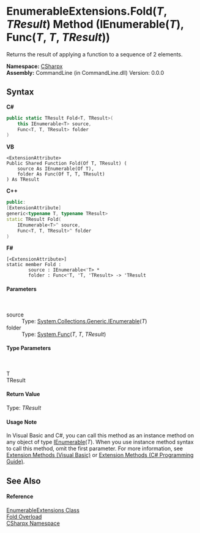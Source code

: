 # EnumerableExtensions.Fold(*T*, *TResult*) Method (IEnumerable(*T*), Func(*T*, *T*, *TResult*))
 

Returns the result of applying a function to a sequence of 2 elements.

**Namespace:**&nbsp;<a href="N_CSharpx">CSharpx</a><br />**Assembly:**&nbsp;CommandLine (in CommandLine.dll) Version: 0.0.0

## Syntax

**C#**<br />
``` C#
public static TResult Fold<T, TResult>(
	this IEnumerable<T> source,
	Func<T, T, TResult> folder
)

```

**VB**<br />
``` VB
<ExtensionAttribute>
Public Shared Function Fold(Of T, TResult) ( 
	source As IEnumerable(Of T),
	folder As Func(Of T, T, TResult)
) As TResult
```

**C++**<br />
``` C++
public:
[ExtensionAttribute]
generic<typename T, typename TResult>
static TResult Fold(
	IEnumerable<T>^ source, 
	Func<T, T, TResult>^ folder
)
```

**F#**<br />
``` F#
[<ExtensionAttribute>]
static member Fold : 
        source : IEnumerable<'T> * 
        folder : Func<'T, 'T, 'TResult> -> 'TResult 

```


#### Parameters
&nbsp;<dl><dt>source</dt><dd>Type: <a href="https://docs.microsoft.com/dotnet/api/system.collections.generic.ienumerable-1" target="_blank">System.Collections.Generic.IEnumerable</a>(*T*)<br /></dd><dt>folder</dt><dd>Type: <a href="https://docs.microsoft.com/dotnet/api/system.func-3" target="_blank">System.Func</a>(*T*, *T*, *TResult*)<br /></dd></dl>

#### Type Parameters
&nbsp;<dl><dt>T</dt><dd /><dt>TResult</dt><dd /></dl>

#### Return Value
Type: *TResult*

#### Usage Note
In Visual Basic and C#, you can call this method as an instance method on any object of type <a href="https://docs.microsoft.com/dotnet/api/system.collections.generic.ienumerable-1" target="_blank">IEnumerable</a>(*T*). When you use instance method syntax to call this method, omit the first parameter. For more information, see <a href="https://docs.microsoft.com/dotnet/visual-basic/programming-guide/language-features/procedures/extension-methods">Extension Methods (Visual Basic)</a> or <a href="https://docs.microsoft.com/dotnet/csharp/programming-guide/classes-and-structs/extension-methods">Extension Methods (C# Programming Guide)</a>.

## See Also


#### Reference
<a href="T_CSharpx_EnumerableExtensions">EnumerableExtensions Class</a><br /><a href="Overload_CSharpx_EnumerableExtensions_Fold">Fold Overload</a><br /><a href="N_CSharpx">CSharpx Namespace</a><br />